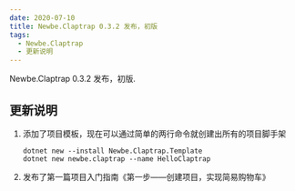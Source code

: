 ```yaml
---
date: 2020-07-10
title: Newbe.Claptrap 0.3.2 发布，初版
tags:
  - Newbe.Claptrap
  - 更新说明
---
```


Newbe.Claptrap 0.3.2 发布，初版.

<!-- more -->

<!-- md Header-Newbe-Claptrap.md -->

## 更新说明

1. 添加了项目模板，现在可以通过简单的两行命令就创建出所有的项目脚手架

   ```shell
   dotnet new --install Newbe.Claptrap.Template
   dotnet new newbe.claptrap --name HelloClaptrap
   ```

2. 发布了第一篇项目入门指南《第一步——创建项目，实现简易购物车》

<!-- md Footer-Newbe-Claptrap.md -->
